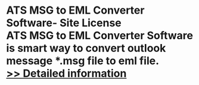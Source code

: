 # ATS MSG to EML Converter Software- Site License<br />ATS MSG to EML Converter Software is smart way to convert outlook message *.msg file to eml file.<br />[>> Detailed information](https://secure.shareit.com/shareit/product.html?productid=300778885&affiliateid=200057808)
